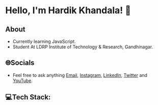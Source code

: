 # Hello, I'm Hardik Khandala! 👋

## **About**

- Currently learning JavaScript.
- Student At LDRP Institute of Technology & Research, Gandhinagar.

## **🌐Socials**
- Feel free to ask anything [Email](mailto:hardik.khandala22@gmail.com), [Instagram](https://www.instagram.com/hardik.khandala22), [LinkedIn](https://www.linkedin.com/in/hardik-khandala/), [Twitter](https://www.twitter.com/hardik_khandala) and [YouTube](https://www.youtube.com/c/HardikKhandala).

## **💻Tech Stack:**

